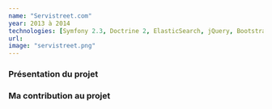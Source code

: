 ```yaml
---
name: "Servistreet.com"
year: 2013 à 2014
technologies: [Symfony 2.3, Doctrine 2, ElasticSearch, jQuery, Bootstrap]
url:
image: "servistreet.png"
---
```


### Présentation du projet


### Ma contribution au projet
